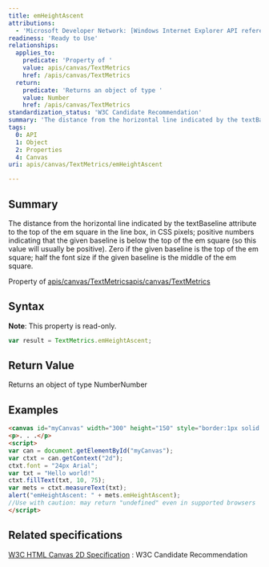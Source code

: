 ```yaml
---
title: emHeightAscent
attributions:
  - 'Microsoft Developer Network: [Windows Internet Explorer API reference Article](http://msdn.microsoft.com/en-us/library/ie/hh828809%28v=vs.85%29.aspx)'
readiness: 'Ready to Use'
relationships:
  applies_to:
    predicate: 'Property of '
    value: apis/canvas/TextMetrics
    href: /apis/canvas/TextMetrics
  return:
    predicate: 'Returns an object of type '
    value: Number
    href: /apis/canvas/TextMetrics
standardization_status: 'W3C Candidate Recommendation'
summary: 'The distance from the horizontal line indicated by the textBaseline attribute to the top of the em square in the line box, in CSS pixels; positive numbers indicating that the given baseline is below the top of the em square (so this value will usually be positive). Zero if the given baseline is the top of the em square; half the font size if the given baseline is the middle of the em square.'
tags:
  0: API
  1: Object
  2: Properties
  4: Canvas
uri: apis/canvas/TextMetrics/emHeightAscent

---
```

## <span>Summary</span>

The distance from the horizontal line indicated by the textBaseline attribute to the top of the em square in the line box, in CSS pixels; positive numbers indicating that the given baseline is below the top of the em square (so this value will usually be positive). Zero if the given baseline is the top of the em square; half the font size if the given baseline is the middle of the em square.

Property of [apis/canvas/TextMetrics](/apis/canvas/TextMetrics)[apis/canvas/TextMetrics](/apis/canvas/TextMetrics)

## <span>Syntax</span>

**Note**: This property is read-only.

``` js
var result = TextMetrics.emHeightAscent;
```

## <span>Return Value</span>

Returns an object of type NumberNumber

## <span>Examples</span>

``` html
<canvas id="myCanvas" width="300" height="150" style="border:1px solid blue;"></canvas>
<p>. . .</p>
<script>
var can = document.getElementById("myCanvas");
var ctxt = can.getContext("2d");
ctxt.font = "24px Arial";
var txt = "Hello world!"
ctxt.fillText(txt, 10, 75);
var mets = ctxt.measureText(txt);
alert("emHeightAscent: " + mets.emHeightAscent);
//Use with caution: may return "undefined" even in supported browsers
</script>
```

## <span>Related specifications</span>

[W3C HTML Canvas 2D Specification](http://www.w3.org/TR/2012/CR-2dcontext-20121217/)
:   W3C Candidate Recommendation
